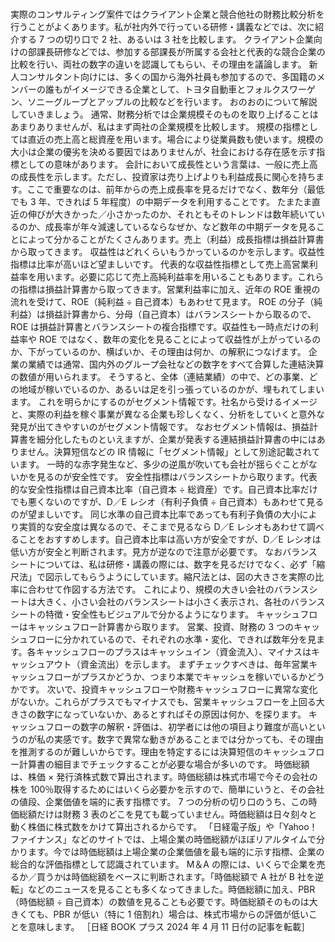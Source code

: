 ###

実際のコンサルティング案件ではクライアント企業と競合他社の財務比較分析を行うことがよくあります。私が社内外で行っている研修・講義などでは、次に紹介する 7 つの切り口で 2 社、あるいは 3 社を比較します。
クライアント企業向けの部課長研修などでは、参加する部課長が所属する会社と代表的な競合企業の比較を行い、両社の数字の違いを認識してもらい、その理由を議論します。
新人コンサルタント向けには、多くの国から海外社員も参加するので、多国籍のメンバーの誰もがイメージできる企業として、トヨタ自動車とフォルクスワーゲン、ソニーグループとアップルの比較などを行います。
おのおのについて解説していきましょう。
通常、財務分析では企業規模そのものを取り上げることはあまりありませんが、私はまず両社の企業規模を比較します。
規模の指標としては直近の売上高と総資産を用います。場合により従業員数も使います。規模の大小は企業の優劣を決める要因ではありませんが、社会における存在感を示す指標としての意味があります。
会計において成長性という言葉は、一般に売上高の成長性を示します。ただし、投資家は売り上げよりも利益成長に関心を持ちます。ここで重要なのは、前年からの売上成長率を見るだけでなく、数年分（最低でも 3 年、できれば 5 年程度）の中期データを利用することです。
たまたま直近の伸びが大きかった／小さかったのか、それともそのトレンドは数年続いているのか、成長率が年々減速しているならなぜか、など数年の中期データを見ることによって分かることがたくさんあります。売上（利益）成長指標は損益計算書から取ってきます。
収益性はどれくらいもうかっているのかを示します。収益性指標は比率が高いほど望ましいです。
代表的な収益性指標として売上高営業利益率を用います。必要に応じて売上高純利益率を用いることもあります。これらの指標は損益計算書から取ってきます。営業利益率に加え、近年の ROE 重視の流れを受けて、ROE（純利益 ÷ 自己資本）もあわせて見ます。
ROE の分子（純利益）は損益計算書から、分母（自己資本）はバランスシートから取るので、ROE は損益計算書とバランスシートの複合指標です。収益性も一時点だけの利益率や ROE ではなく、数年の変化を見ることによって収益性が上がっているのか、下がっているのか、横ばいか、その理由は何か、の解釈につなげます。
企業の業績では通常、国内外のグループ会社などの数字をすべて合算した連結決算の数値が用いられます。
そうすると、全体（連結業績）の中で、どの事業、どの地域が稼いでいるのか、あるいは足を引っ張っているのかが、埋もれてしまいます。
これを明らかにするのがセグメント情報です。社名から受けるイメージと、実際の利益を稼ぐ事業が異なる企業も珍しくなく、分析をしていくと意外な発見が出てきやすいのがセグメント情報です。
なおセグメント情報は、損益計算書を細分化したものといえますが、企業が発表する連結損益計算書の中にはありません。決算短信などの IR 情報に「セグメント情報」として別途記載されています。
一時的な赤字発生など、多少の逆風が吹いても会社が揺らぐことがないかを見るのが安全性です。
安全性指標はバランスシートから取ります。代表的な安全性指標は自己資本比率（自己資本 ÷ 総資産）です。自己資本比率だけでも悪くないのですが、D／E レシオ（有利子負債 ÷ 自己資本）もあわせて見るのが望ましいです。
同じ水準の自己資本比率であっても有利子負債の大小により実質的な安全度は異なるので、そこまで見るなら D／E レシオもあわせて調べることをおすすめします。自己資本比率は高い方が安全ですが、D／E レシオは低い方が安全と判断されます。見方が逆なので注意が必要です。
なおバランスシートについては、私は研修・講義の際には、数字を見るだけでなく、必ず「縮尺法」で図示してもらうようにしています。縮尺法とは、図の大きさを実際の比率に合わせて作図する方法です。
これにより、規模の大きい会社のバランスシートは大きく、小さい会社のバランスシートは小さく表示され、各社のバランスシートの特徴・安全性もビジュアルで分かるようになります。
キャッシュフローはキャッシュフロー計算書から取ります。
営業、投資、財務の 3 つのキャッシュフローに分かれているので、それぞれの水準・変化、できれば数年分を見ます。各キャッシュフローのプラスはキャッシュイン（資金流入）、マイナスはキャッシュアウト（資金流出）を示します。
まずチェックすべきは、毎年営業キャッシュフローがプラスかどうか、つまり本業でキャッシュを稼いでいるかどうかです。
次いで、投資キャッシュフローや財務キャッシュフローに異常な変化がないか。これらがプラスでもマイナスでも、営業キャッシュフローを上回る大きさの数字になっていないか、あるとすればその原因は何か、を探ります。
キャッシュフローの数字の解釈・評価は、初学者には他の項目より難度が高いというのが私の実感です。数字で異常な動きがあることまでは分かっても、その理由を推測するのが難しいからです。理由を特定するには決算短信のキャッシュフロー計算書の細目までチェックすることが必要な場合が多いのです。
時価総額は、株価 × 発行済株式数で算出されます。時価総額は株式市場で今その会社の株を 100％取得するためにはいくら必要かを示すので、簡単にいうと、その会社の値段、企業価値を端的に表す指標です。
7 つの分析の切り口のうち、この時価総額だけは財務 3 表のどこを見ても載っていません。時価総額は日々刻々と動く株価に株式数をかけて算出されるからです。
「日経電子版」や「Yahoo！ ファイナンス」などのサイトでは、上場企業の時価総額がほぼリアルタイムで分かります。今では時価総額は上場企業の企業価値を最も端的に示す指標、企業の総合的な評価指標として認識されています。
M＆A の際には、いくらで企業を売るか／買うかは時価総額をベースに判断されます。「時価総額で A 社が B 社を逆転」などのニュースを見ることも多くなってきました。時価総額に加え、PBR（時価総額 ÷ 自己資本）の数値を見ることも必要です。時価総額そのものは大きくても、PBR が低い（特に 1 倍割れ）場合は、株式市場からの評価が低いことを意味します。
［日経 BOOK プラス 2024 年 4 月 11 日付の記事を転載］

